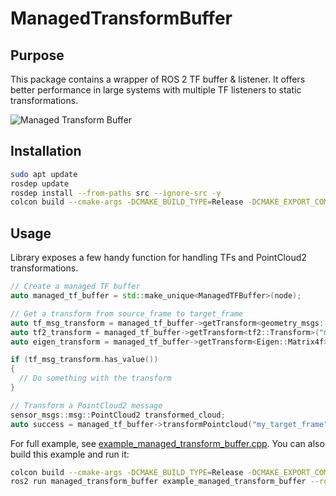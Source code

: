 # ManagedTransformBuffer

## Purpose

This package contains a wrapper of ROS 2 TF buffer & listener. It offers better performance
in large systems with multiple TF listeners to static transformations.

![Managed Transform Buffer](https://github.com/user-attachments/assets/b8c29b6a-fc77-4941-a50b-8aa30fdc2e36)

## Installation

```bash
sudo apt update
rosdep update
rosdep install --from-paths src --ignore-src -y
colcon build --cmake-args -DCMAKE_BUILD_TYPE=Release -DCMAKE_EXPORT_COMPILE_COMMANDS=ON --packages-select managed_transform_buffer
```

## Usage

Library exposes a few handy function for handling TFs and PointCloud2 transformations.

```cpp
// Create a managed TF buffer
auto managed_tf_buffer = std::make_unique<ManagedTFBuffer>(node);

// Get a transform from source_frame to target_frame
auto tf_msg_transform = managed_tf_buffer->getTransform<geometry_msgs::msg::TransformStamped>("my_target_frame", "my_source_frame");
auto tf2_transform = managed_tf_buffer->getTransform<tf2::Transform>("my_target_frame", "my_source_frame");
auto eigen_transform = managed_tf_buffer->getTransform<Eigen::Matrix4f>("my_target_frame", "my_source_frame");

if (tf_msg_transform.has_value())
{
  // Do something with the transform
}

// Transform a PointCloud2 message
sensor_msgs::msg::PointCloud2 transformed_cloud;
auto success = managed_tf_buffer->transformPointcloud("my_target_frame", *in_cloud_msg, transformed_cloud);
```

For full example, see [example_managed_transform_buffer.cpp](managed_transform_buffer/examples/example_managed_transform_buffer.cpp).
You can also build this example and run it:

```bash
colcon build --cmake-args -DCMAKE_BUILD_TYPE=Release -DCMAKE_EXPORT_COMPILE_COMMANDS=ON -DBUILD_EXAMPLES=On --packages-select managed_transform_buffer
ros2 run managed_transform_buffer example_managed_transform_buffer --ros-args -p target_frame:=my_target_frame -p source_frame:=my_source_frame -r input/cloud:=/my_input_cloud -r output/cloud:=/my_output_cloud
```

